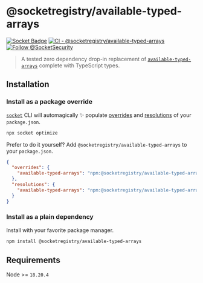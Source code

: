 # @socketregistry/available-typed-arrays

[![Socket Badge](https://socket.dev/api/badge/npm/package/@socketregistry/available-typed-arrays)](https://socket.dev/npm/package/@socketregistry/available-typed-arrays)
[![CI - @socketregistry/available-typed-arrays](https://github.com/SocketDev/socket-registry/actions/workflows/test.yml/badge.svg)](https://github.com/SocketDev/socket-registry/actions/workflows/test.yml)
[![Follow @SocketSecurity](https://img.shields.io/twitter/follow/SocketSecurity?style=social)](https://twitter.com/SocketSecurity)

> A tested zero dependency drop-in replacement of
> [`available-typed-arrays`](https://socket.dev/npm/package/available-typed-arrays)
> complete with TypeScript types.

## Installation

### Install as a package override

[`socket`](https://socket.dev/npm/package/socket) CLI will automagically ✨
populate
[overrides](https://docs.npmjs.com/cli/v9/configuring-npm/package-json#overrides)
and [resolutions](https://yarnpkg.com/configuration/manifest#resolutions) of
your `package.json`.

```sh
npx socket optimize
```

Prefer to do it yourself? Add `@socketregistry/available-typed-arrays` to your
`package.json`.

```json
{
  "overrides": {
    "available-typed-arrays": "npm:@socketregistry/available-typed-arrays@^1"
  },
  "resolutions": {
    "available-typed-arrays": "npm:@socketregistry/available-typed-arrays@^1"
  }
}
```

### Install as a plain dependency

Install with your favorite package manager.

```sh
npm install @socketregistry/available-typed-arrays
```

## Requirements

Node >= `18.20.4`
